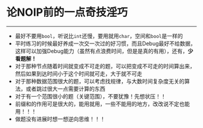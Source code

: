 # 论NOIP前的一点奇技淫巧

---

- 最好不要用`bool`，听说比`int`还慢，要用就用`char`，空间和`bool`是一样的
- 平时练习的时候最好养成一次交一次过的好习惯，而且Debug最好不给数据，这样可以加强Debug能力（虽然有点浪费时间，但是是真的有用），还有，**少看题解！**
- 对于那种节点随着时间就变成不可走的题，可以把变成不可走的时间算出来，然后如果到达时间小于这个时间就可走，大于就不可走
- 对于那种数据范围很大的题，可以考虑找规律，与大数时间复杂度无关的算法，或者跳过很大一点需要计算的东西
- 对于有一个范围很小的题（关键范围），不要犹豫！先想状压！！
- 前缀和的作用可是很大的，能用就用，一些不能用的地方，改改说不定也能用！！！
- 做题没有进展时想一想逆向思维！！！